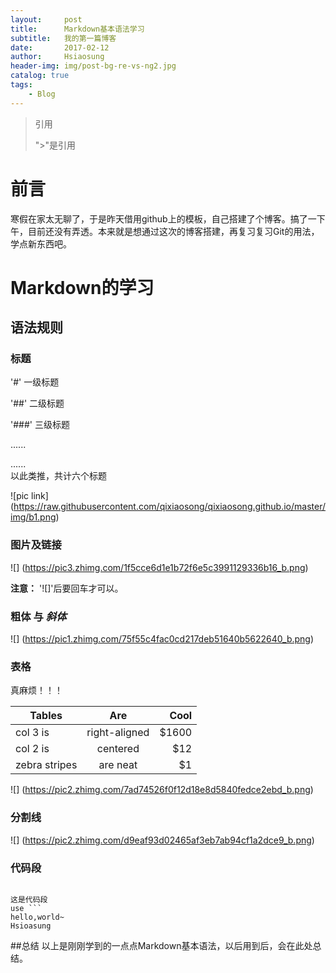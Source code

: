 ```yaml
---
layout:     post
title:      Markdown基本语法学习
subtitle:   我的第一篇博客
date:       2017-02-12
author:     Hsiaosung
header-img: img/post-bg-re-vs-ng2.jpg
catalog: true
tags:
    - Blog
---
```

>引用
>
>">"是引用
>


# 前言
寒假在家太无聊了，于是昨天借用github上的模板，自己搭建了个博客。搞了一下午，目前还没有弄透。本来就是想通过这次的博客搭建，再复习复习Git的用法，学点新东西吧。         


# Markdown的学习

## 语法规则

### 标题

'#'       一级标题  

'##'      二级标题  

'###'     三级标题  

......  

......  
以此类推，共计六个标题  

![pic link]
(https://raw.githubusercontent.com/qixiaosong/qixiaosong.github.io/master/img/b1.png)


### 图片及链接
![]
(https://pic3.zhimg.com/1f5cce6d1e1b72f6e5c3991129336b16_b.png)

**注意：**  '![]'后要回车才可以。

### **粗体** 与 *斜体*
![]
(https://pic1.zhimg.com/75f55c4fac0cd217deb51640b5622640_b.png)

### 表格
真麻烦！！！

| Tables        | Are           | Cool  |
| ------------- |:-------------:| -----:|
| col 3 is      | right-aligned | $1600 |
| col 2 is      | centered      |   $12 |
| zebra stripes | are neat      |    $1 |
![]
(https://pic2.zhimg.com/7ad74526f0f12d18e8d5840fedce2ebd_b.png)

### 分割线
![]
(https://pic2.zhimg.com/d9eaf93d02465af3eb7ab94cf1a2dce9_b.png)

### 代码段

```

这是代码段 
use ``` 
hello,world~  
Hsioasung 

```

##总结
以上是刚刚学到的一点点Markdown基本语法，以后用到后，会在此处总结。